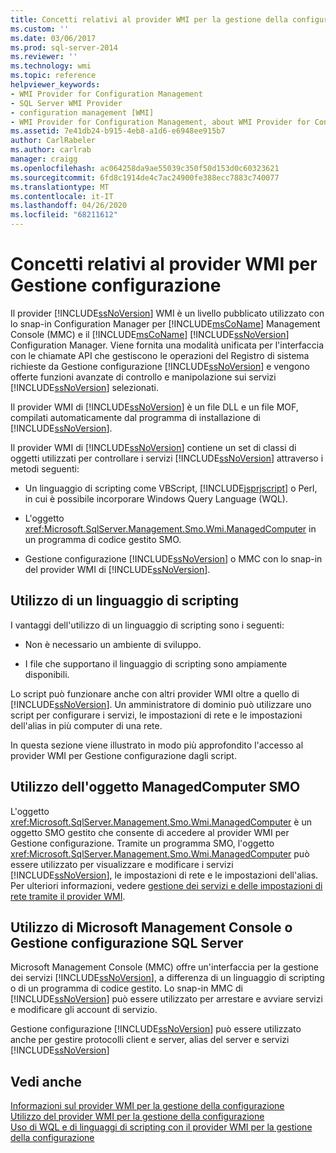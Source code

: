 ```yaml
---
title: Concetti relativi al provider WMI per la gestione della configurazione | Microsoft Docs
ms.custom: ''
ms.date: 03/06/2017
ms.prod: sql-server-2014
ms.reviewer: ''
ms.technology: wmi
ms.topic: reference
helpviewer_keywords:
- WMI Provider for Configuration Management
- SQL Server WMI Provider
- configuration management [WMI]
- WMI Provider for Configuration Management, about WMI Provider for Configuration Management
ms.assetid: 7e41db24-b915-4eb8-a1d6-e6948ee915b7
author: CarlRabeler
ms.author: carlrab
manager: craigg
ms.openlocfilehash: ac064258da9ae55039c350f50d153d0c60323621
ms.sourcegitcommit: 6fd8c1914de4c7ac24900fe388ecc7883c740077
ms.translationtype: MT
ms.contentlocale: it-IT
ms.lasthandoff: 04/26/2020
ms.locfileid: "68211612"
---
```

# <a name="wmi-provider-for-configuration-management-concepts"></a>Concetti relativi al provider WMI per Gestione configurazione
  Il provider [!INCLUDE[ssNoVersion](../../includes/ssnoversion-md.md)] WMI è un livello pubblicato utilizzato con lo snap-in Configuration Manager per [!INCLUDE[msCoName](../../includes/msconame-md.md)] Management Console (MMC) e il [!INCLUDE[msCoName](../../includes/msconame-md.md)] [!INCLUDE[ssNoVersion](../../includes/ssnoversion-md.md)] Configuration Manager. Viene fornita una modalità unificata per l'interfaccia con le chiamate API che gestiscono le operazioni del Registro di sistema richieste da Gestione configurazione [!INCLUDE[ssNoVersion](../../includes/ssnoversion-md.md)] e vengono offerte funzioni avanzate di controllo e manipolazione sui servizi [!INCLUDE[ssNoVersion](../../includes/ssnoversion-md.md)] selezionati.  
  
 Il provider WMI di [!INCLUDE[ssNoVersion](../../includes/ssnoversion-md.md)] è un file DLL e un file MOF, compilati automaticamente dal programma di installazione di [!INCLUDE[ssNoVersion](../../includes/ssnoversion-md.md)].  
  
 Il provider WMI di [!INCLUDE[ssNoVersion](../../includes/ssnoversion-md.md)] contiene un set di classi di oggetti utilizzati per controllare i servizi [!INCLUDE[ssNoVersion](../../includes/ssnoversion-md.md)] attraverso i metodi seguenti:  
  
-   Un linguaggio di scripting come VBScript, [!INCLUDE[jsprjscript](../../includes/jsprjscript-md.md)] o Perl, in cui è possibile incorporare Windows Query Language (WQL).  
  
-   L'oggetto <xref:Microsoft.SqlServer.Management.Smo.Wmi.ManagedComputer> in un programma di codice gestito SMO.  
  
-   Gestione configurazione [!INCLUDE[ssNoVersion](../../includes/ssnoversion-md.md)] o MMC con lo snap-in del provider WMI di [!INCLUDE[ssNoVersion](../../includes/ssnoversion-md.md)].  
  
## <a name="using-a-script-language"></a>Utilizzo di un linguaggio di scripting  
 I vantaggi dell'utilizzo di un linguaggio di scripting sono i seguenti:  
  
-   Non è necessario un ambiente di sviluppo.  
  
-   I file che supportano il linguaggio di scripting sono ampiamente disponibili.  
  
 Lo script può funzionare anche con altri provider WMI oltre a quello di [!INCLUDE[ssNoVersion](../../includes/ssnoversion-md.md)]. Un amministratore di dominio può utilizzare uno script per configurare i servizi, le impostazioni di rete e le impostazioni dell'alias in più computer di una rete.  
  
 In questa sezione viene illustrato in modo più approfondito l'accesso al provider WMI per Gestione configurazione dagli script.  
  
## <a name="using-the-smo-managedcomputer-object"></a>Utilizzo dell'oggetto ManagedComputer SMO   
 L'oggetto <xref:Microsoft.SqlServer.Management.Smo.Wmi.ManagedComputer> è un oggetto SMO gestito che consente di accedere al provider WMI per Gestione configurazione. Tramite un programma SMO, l'oggetto <xref:Microsoft.SqlServer.Management.Smo.Wmi.ManagedComputer> può essere utilizzato per visualizzare e modificare i servizi [!INCLUDE[ssNoVersion](../../includes/ssnoversion-md.md)], le impostazioni di rete e le impostazioni dell'alias. Per ulteriori informazioni, vedere [gestione dei servizi e delle impostazioni di rete tramite il provider WMI](../server-management-objects-smo/tasks/managing-services-and-network-settings-by-using-wmi-provider.md).  
  
## <a name="using-the-microsoft-management-console-or-sql-server-configuration-manager"></a>Utilizzo di Microsoft Management Console o Gestione configurazione SQL Server  
 Microsoft Management Console (MMC) offre un'interfaccia per la gestione dei servizi [!INCLUDE[ssNoVersion](../../includes/ssnoversion-md.md)], a differenza di un linguaggio di scripting o di un programma di codice gestito. Lo snap-in MMC di [!INCLUDE[ssNoVersion](../../includes/ssnoversion-md.md)] può essere utilizzato per arrestare e avviare servizi e modificare gli account di servizio.  
  
 Gestione configurazione [!INCLUDE[ssNoVersion](../../includes/ssnoversion-md.md)] può essere utilizzato anche per gestire protocolli client e server, alias del server e servizi [!INCLUDE[ssNoVersion](../../includes/ssnoversion-md.md)]  
  
## <a name="see-also"></a>Vedi anche  
 [Informazioni sul provider WMI per la gestione della configurazione](understanding-the-wmi-provider-for-configuration-management.md)   
 [Utilizzo del provider WMI per la gestione della configurazione](working-with-the-wmi-provider-for-configuration-management.md)   
 [Uso di WQL e di linguaggi di scripting con il provider WMI per la gestione della configurazione](using-wql-and-scripting-languages-with-the-wmi-provider.md)  
  
  
